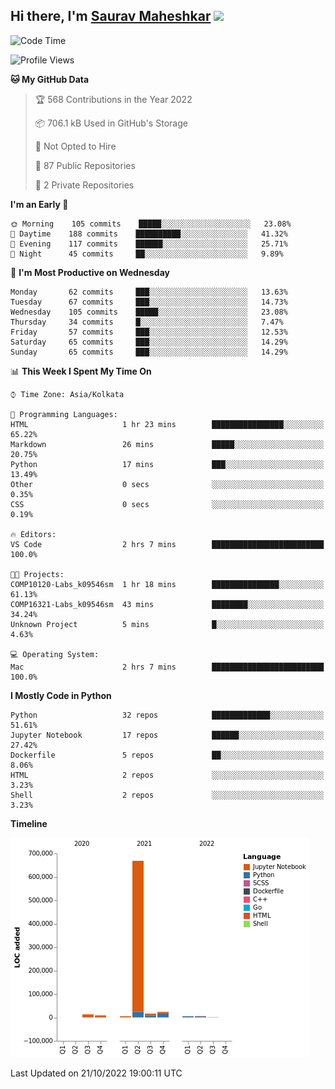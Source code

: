 ## Hi there, I'm [Saurav Maheshkar](https://sauravvmaheshkar.gitbook.io/saurav-maheshkar/) <img src="https://raw.githubusercontent.com/MartinHeinz/MartinHeinz/master/wave.gif" width="30px">

<!--START_SECTION:waka-->
![Code Time](http://img.shields.io/badge/Code%20Time-275%20hrs%2027%20mins-blue)

![Profile Views](http://img.shields.io/badge/Profile%20Views-0-blue)

**🐱 My GitHub Data** 

> 🏆 568 Contributions in the Year 2022
 > 
> 📦 706.1 kB Used in GitHub's Storage 
 > 
> 🚫 Not Opted to Hire
 > 
> 📜 87 Public Repositories 
 > 
> 🔑 2 Private Repositories  
 > 
**I'm an Early 🐤** 

```text
🌞 Morning    105 commits    █████░░░░░░░░░░░░░░░░░░░░   23.08% 
🌆 Daytime    188 commits    ██████████░░░░░░░░░░░░░░░   41.32% 
🌃 Evening    117 commits    ██████░░░░░░░░░░░░░░░░░░░   25.71% 
🌙 Night      45 commits     ██░░░░░░░░░░░░░░░░░░░░░░░   9.89%

```
📅 **I'm Most Productive on Wednesday** 

```text
Monday       62 commits     ███░░░░░░░░░░░░░░░░░░░░░░   13.63% 
Tuesday      67 commits     ███░░░░░░░░░░░░░░░░░░░░░░   14.73% 
Wednesday    105 commits    █████░░░░░░░░░░░░░░░░░░░░   23.08% 
Thursday     34 commits     █░░░░░░░░░░░░░░░░░░░░░░░░   7.47% 
Friday       57 commits     ███░░░░░░░░░░░░░░░░░░░░░░   12.53% 
Saturday     65 commits     ███░░░░░░░░░░░░░░░░░░░░░░   14.29% 
Sunday       65 commits     ███░░░░░░░░░░░░░░░░░░░░░░   14.29%

```


📊 **This Week I Spent My Time On** 

```text
⌚︎ Time Zone: Asia/Kolkata

💬 Programming Languages: 
HTML                     1 hr 23 mins        ████████████████░░░░░░░░░   65.22% 
Markdown                 26 mins             █████░░░░░░░░░░░░░░░░░░░░   20.75% 
Python                   17 mins             ███░░░░░░░░░░░░░░░░░░░░░░   13.49% 
Other                    0 secs              ░░░░░░░░░░░░░░░░░░░░░░░░░   0.35% 
CSS                      0 secs              ░░░░░░░░░░░░░░░░░░░░░░░░░   0.19%

🔥 Editors: 
VS Code                  2 hrs 7 mins        █████████████████████████   100.0%

🐱‍💻 Projects: 
COMP10120-Labs_k09546sm  1 hr 18 mins        ███████████████░░░░░░░░░░   61.13% 
COMP16321-Labs_k09546sm  43 mins             ████████░░░░░░░░░░░░░░░░░   34.24% 
Unknown Project          5 mins              █░░░░░░░░░░░░░░░░░░░░░░░░   4.63%

💻 Operating System: 
Mac                      2 hrs 7 mins        █████████████████████████   100.0%

```

**I Mostly Code in Python** 

```text
Python                   32 repos            █████████████░░░░░░░░░░░░   51.61% 
Jupyter Notebook         17 repos            ██████░░░░░░░░░░░░░░░░░░░   27.42% 
Dockerfile               5 repos             ██░░░░░░░░░░░░░░░░░░░░░░░   8.06% 
HTML                     2 repos             ░░░░░░░░░░░░░░░░░░░░░░░░░   3.23% 
Shell                    2 repos             ░░░░░░░░░░░░░░░░░░░░░░░░░   3.23%

```


**Timeline**

![Chart not found](https://raw.githubusercontent.com/SauravMaheshkar/SauravMaheshkar/main/charts/bar_graph.png) 


 Last Updated on 21/10/2022 19:00:11 UTC
<!--END_SECTION:waka-->
